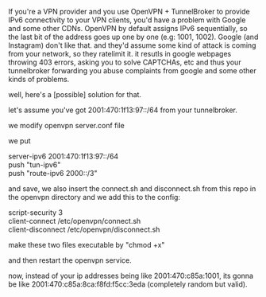 If you're a VPN provider and you use OpenVPN + TunnelBroker to provide IPv6 connectivity to your VPN clients, you'd have a problem with Google and some other CDNs.
OpenVPN by default assigns IPv6 sequentially, so the last bit of the address goes up one by one (e.g: 1001, 1002). Google (and Instagram) don't like that. and they'd assume some kind of attack is coming from your network, so they ratelimit it.
it resutls in google webpages throwing 403 errors, asking you to solve CAPTCHAs, etc and thus your tunnelbroker forwarding you abuse complaints from google and some other kinds of problems.

well, here's a [possible] solution for that.

let's assume you've got 2001:470:1f13:97::/64 from your tunnelbroker.

we modify openvpn server.conf file

we put

server-ipv6 2001:470:1f13:97::/64\
push "tun-ipv6"\
push "route-ipv6 2000::/3"

and save, we also insert the connect.sh and disconnect.sh from this repo in the openvpn directory and we add this to the config:

script-security 3\
client-connect /etc/openvpn/connect.sh\
client-disconnect /etc/openvpn/disconnect.sh

make these two files executable by "chmod +x"

and then restart the openvpn service.

now, instead of your ip addresses being like 2001:470:c85a:1001, its gonna be like 2001:470:c85a:8ca:f8fd:f5cc:3eda (completely random but valid).
